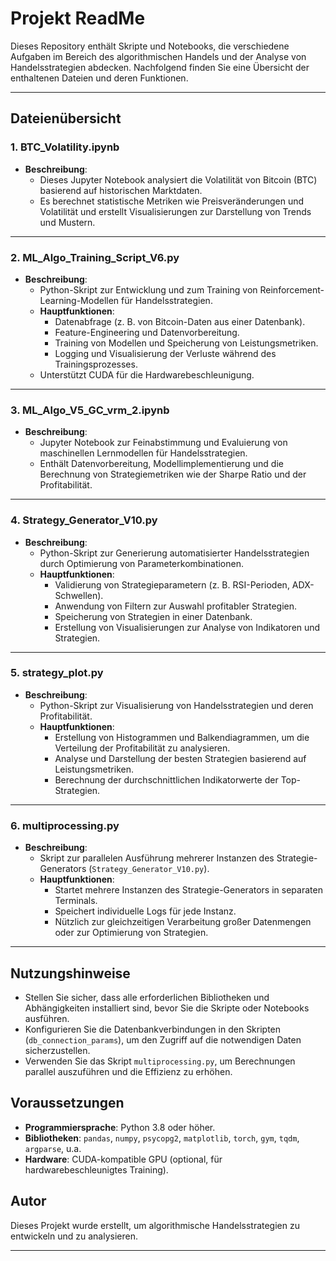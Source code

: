 
# Projekt ReadMe

Dieses Repository enthält Skripte und Notebooks, die verschiedene Aufgaben im Bereich des algorithmischen Handels und der Analyse von Handelsstrategien abdecken. Nachfolgend finden Sie eine Übersicht der enthaltenen Dateien und deren Funktionen.

---

## Dateienübersicht

### 1. **BTC_Volatility.ipynb**
- **Beschreibung**: 
  - Dieses Jupyter Notebook analysiert die Volatilität von Bitcoin (BTC) basierend auf historischen Marktdaten.
  - Es berechnet statistische Metriken wie Preisveränderungen und Volatilität und erstellt Visualisierungen zur Darstellung von Trends und Mustern.

---

### 2. **ML_Algo_Training_Script_V6.py**
- **Beschreibung**: 
  - Python-Skript zur Entwicklung und zum Training von Reinforcement-Learning-Modellen für Handelsstrategien.
  - **Hauptfunktionen**:
    - Datenabfrage (z. B. von Bitcoin-Daten aus einer Datenbank).
    - Feature-Engineering und Datenvorbereitung.
    - Training von Modellen und Speicherung von Leistungsmetriken.
    - Logging und Visualisierung der Verluste während des Trainingsprozesses.
  - Unterstützt CUDA für die Hardwarebeschleunigung.

---

### 3. **ML_Algo_V5_GC_vrm_2.ipynb**
- **Beschreibung**: 
  - Jupyter Notebook zur Feinabstimmung und Evaluierung von maschinellen Lernmodellen für Handelsstrategien.
  - Enthält Datenvorbereitung, Modellimplementierung und die Berechnung von Strategiemetriken wie der Sharpe Ratio und der Profitabilität.

---

### 4. **Strategy_Generator_V10.py**
- **Beschreibung**: 
  - Python-Skript zur Generierung automatisierter Handelsstrategien durch Optimierung von Parameterkombinationen.
  - **Hauptfunktionen**:
    - Validierung von Strategieparametern (z. B. RSI-Perioden, ADX-Schwellen).
    - Anwendung von Filtern zur Auswahl profitabler Strategien.
    - Speicherung von Strategien in einer Datenbank.
    - Erstellung von Visualisierungen zur Analyse von Indikatoren und Strategien.

---

### 5. **strategy_plot.py**
- **Beschreibung**: 
  - Python-Skript zur Visualisierung von Handelsstrategien und deren Profitabilität.
  - **Hauptfunktionen**:
    - Erstellung von Histogrammen und Balkendiagrammen, um die Verteilung der Profitabilität zu analysieren.
    - Analyse und Darstellung der besten Strategien basierend auf Leistungsmetriken.
    - Berechnung der durchschnittlichen Indikatorwerte der Top-Strategien.

---

### 6. **multiprocessing.py**
- **Beschreibung**: 
  - Skript zur parallelen Ausführung mehrerer Instanzen des Strategie-Generators (`Strategy_Generator_V10.py`).
  - **Hauptfunktionen**:
    - Startet mehrere Instanzen des Strategie-Generators in separaten Terminals.
    - Speichert individuelle Logs für jede Instanz.
    - Nützlich zur gleichzeitigen Verarbeitung großer Datenmengen oder zur Optimierung von Strategien.

---

## Nutzungshinweise
- Stellen Sie sicher, dass alle erforderlichen Bibliotheken und Abhängigkeiten installiert sind, bevor Sie die Skripte oder Notebooks ausführen.
- Konfigurieren Sie die Datenbankverbindungen in den Skripten (`db_connection_params`), um den Zugriff auf die notwendigen Daten sicherzustellen.
- Verwenden Sie das Skript `multiprocessing.py`, um Berechnungen parallel auszuführen und die Effizienz zu erhöhen.

## Voraussetzungen
- **Programmiersprache**: Python 3.8 oder höher.
- **Bibliotheken**: `pandas`, `numpy`, `psycopg2`, `matplotlib`, `torch`, `gym`, `tqdm`, `argparse`, u.a.
- **Hardware**: CUDA-kompatible GPU (optional, für hardwarebeschleunigtes Training).

## Autor
Dieses Projekt wurde erstellt, um algorithmische Handelsstrategien zu entwickeln und zu analysieren.

---
